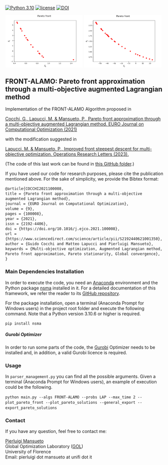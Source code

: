 [![Python 3.10](https://img.shields.io/badge/python-3.10-blue.svg)](https://www.python.org/downloads/release/python-3106/)
[![license](https://img.shields.io/badge/license-apache_2.0-orange.svg)](https://opensource.org/licenses/Apache-2.0)
[![DOI](https://zenodo.org/badge/596107659.svg)](https://zenodo.org/badge/latestdoi/596107659)

<p>
  <img src="README_Front_Image_1.gif" width="49%" />
  <img src="README_Front_Image_2.gif" width="49%" /> 
</p>

## FRONT-ALAMO: Pareto front approximation through a multi-objective augmented Lagrangian method

Implementation of the FRONT-ALAMO Algorithm proposed in

[Cocchi, G., Lapucci, M. & Mansueto, P., Pareto front approximation through a multi-objective augmented Lagrangian method. EURO Journal on Computational Optimization (2021)](
https://doi.org/10.1016/j.ejco.2021.100008)

with the modification suggested in 

[Lapucci, M. & Mansueto, P., Improved front steepest descent for multi-objective optimization. Operations Research Letters (2023).](
https://doi.org/10.1016/j.orl.2023.03.001)

(The code of this last work can be found in [this GitHub folder](https://github.com/pierlumanzu/ifsd).)

If you have used our code for research purposes, please cite the publication mentioned above.
For the sake of simplicity, we provide the Bibtex format:

```
@article{COCCHI2021100008,
title = {Pareto front approximation through a multi-objective augmented Lagrangian method},
journal = {EURO Journal on Computational Optimization},
volume = {9},
pages = {100008},
year = {2021},
issn = {2192-4406},
doi = {https://doi.org/10.1016/j.ejco.2021.100008},
url = {https://www.sciencedirect.com/science/article/pii/S2192440621001350},
author = {Guido Cocchi and Matteo Lapucci and Pierluigi Mansueto},
keywords = {Multi-objective optimization, Augmented Lagrangian method, Pareto front approximation, Pareto stationarity, Global convergence},
}

```

### Main Dependencies Installation

In order to execute the code, you need an [Anaconda](https://www.anaconda.com/) environment and the Python package [nsma](https://pypi.org/project/nsma/) installed in it. For a detailed documentation of this framework, we refer the reader to its [GitHub repository](https://github.com/pierlumanzu/nsma).

For the package installation, open a terminal (Anaconda Prompt for Windows users) in the project root folder and execute the following command. Note that a Python version 3.10.6 or higher is required.

```
pip install nsma
```

##### Gurobi Optimizer

In order to run some parts of the code, the [Gurobi](https://www.gurobi.com/) Optimizer needs to be installed and, in addition, a valid Gurobi licence is required.

### Usage

In ```parser_management.py``` you can find all the possible arguments. Given a terminal (Anaconda Prompt for Windows users), an example of execution could be the following.

```python main.py --algs FRONT-ALAMO --probs LAP --max_time 2 --plot_pareto_front --plot_pareto_solutions --general_export --export_pareto_solutions```

### Contact

If you have any question, feel free to contact me:

[Pierluigi Mansueto](https://webgol.dinfo.unifi.it/pierluigi-mansueto/)<br>
Global Optimization Laboratory ([GOL](https://webgol.dinfo.unifi.it/))<br>
University of Florence<br>
Email: pierluigi dot mansueto at unifi dot it
